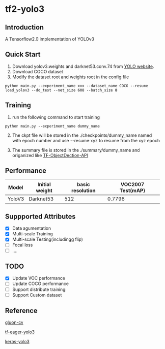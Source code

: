 # tf2-yolo3 

## Introduction
A Tensorflow2.0 implementation of YOLOv3

## Quick Start 
1. Download yolov3.weights and darknet53.conv.74 from [YOLO website](http://pjreddie.com/darknet/yolo/).
2. Download COCO dataset
3. Modify the dataset root and weights root in the config file
```
python main.py --experiment_name xxx --dataset_name COCO --resume load_yolov3 --do_test --net_size 608 --batch_size 8 
```

## Training
1. run the following command to start training
```
python main.py --experiment_name dummy_name
```


2. The ckpt file will be stored in the ./checkpoints/dummy_name named with epoch number and use --resume xyz to resume from the xyz epoch

3. The summary file is stored in the  ./summary/dummy_name and origanized like [TF-ObjectDection-API](https://github.com/tensorflow/models/tree/master/research/object_detection)

## Performance 
| Model | Initial weight | basic resolution |VOC2007 Test(mAP) |
| ------ | ------ | ------ | ------ |
| YoloV3 | Darknet53 | 512|0.7796 |

## Suppported Attributes
- [x] Data agumentation  
- [x] Multi-scale Training 
- [x] Multi-scale Testing(includingg flip)
- [ ] Focal loss  
- [ ] ....
## TODO
- [x] Update VOC performance
- [ ] Update COCO performance
- [ ] Support distribute training
- [ ] Support Custom dataset  

## Reference
[gluon-cv](https://github.com/dmlc/gluon-cv)

[tf-eager-yolo3](https://github.com/penny4860/tf-eager-yolo3)

[keras-yolo3](https://github.com/qqwweee/keras-yolo3)
